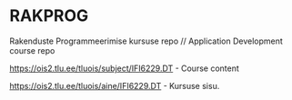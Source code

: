 # RAKPROG
Rakenduste Programmeerimise kursuse repo // Application Development course repo

https://ois2.tlu.ee/tluois/subject/IFI6229.DT - Course content

https://ois2.tlu.ee/tluois/aine/IFI6229.DT - Kursuse sisu.
